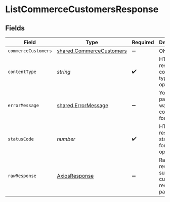 # ListCommerceCustomersResponse


## Fields

| Field                                                                | Type                                                                 | Required                                                             | Description                                                          |
| -------------------------------------------------------------------- | -------------------------------------------------------------------- | -------------------------------------------------------------------- | -------------------------------------------------------------------- |
| `commerceCustomers`                                                  | [shared.CommerceCustomers](../../models/shared/commercecustomers.md) | :heavy_minus_sign:                                                   | OK                                                                   |
| `contentType`                                                        | *string*                                                             | :heavy_check_mark:                                                   | HTTP response content type for this operation                        |
| `errorMessage`                                                       | [shared.ErrorMessage](../../models/shared/errormessage.md)           | :heavy_minus_sign:                                                   | Your `query` parameter was not correctly formed                      |
| `statusCode`                                                         | *number*                                                             | :heavy_check_mark:                                                   | HTTP response status code for this operation                         |
| `rawResponse`                                                        | [AxiosResponse](https://axios-http.com/docs/res_schema)              | :heavy_minus_sign:                                                   | Raw HTTP response; suitable for custom response parsing              |